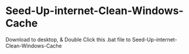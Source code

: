 # Seed-Up-internet-Clean-Windows-Cache
Download to desktop, &amp; Double Click this .bat file to Seed-Up-internet-Clean-Windows-Cache
